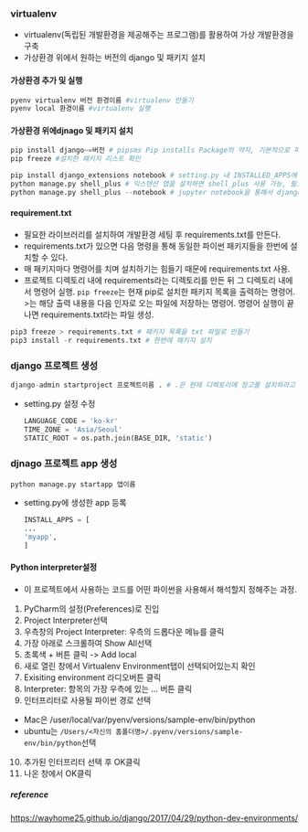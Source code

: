 ### virtualenv

- virtualenv(독립된 개발환경을 제공해주는 프로그램)를 활용하여 가상 개발환경을 구축
- 가상환경 위에서 원하는 버전의 django 및 패키지 설치

#### 가상환경 추가 및 실행

```python
pyenv virtualenv 버전 환경이름 #virtualenv 만들기
pyenv local 환경이름 #virtualenv 실행
```

#### 가상환경 위에djnago 및 패키지 설치

```python
pip install django~=버전 # pipsms Pip installs Package의 약자, 기본적으로 파이썬 설치시 같이 설치되는 package Manager. 외부 파이썬 패키지나 라이브러리를 대신 설치해줌
pip freeze #설치한 패키지 리스트 확인

pip install django_extensions notebook # setting.py 내 INSTALLED_APPS에 djnago_extesions 추가 필요
python manage.py shell_plus # 익스텐션 앱을 설치하면 shell_plus 사용 가능, 필요한 모델을 자동 import 해줘서 편리함
python manage.py shell_plus --notebook # jupyter notebook을 통해서 django shell을 사용 가능

```

#### requirement.txt

- 필요한 라이브러리를 설치하여 개발환경 세팅 후 requirements.txt를 만든다.
- requirements.txt가 있으면 다음 명령을 통해 동일한 파이썬 패키지들을 한번에 설치할 수 있다.
- 매 패키지마다 명령어를 치며 설치하기는 힘들기 때문에 requirements.txt 사용.
- 프로젝트 디렉토리 내에 requirements라는 디렉토리를 만든 뒤 그 디렉토리 내에서 명령어 실행.  ```pip freeze```는 현재 pip로 설치한 패키지 목록을 출력하는 명령어. >는 해당 출력 내용을 다음 인자로 오는 파일에 저장하는 명령어. 명령어 실행이 끝나면 requirements.txt라는 파일 생성. 

```python
pip3 freeze > requirements.txt # 패키지 목록을 txt 파일로 만들기
pip3 install -r requirements.txt # 한번에 패키지 설치
```

### django 프로젝트 생성

```python
django-admin startproject 프로젝트이름 . # .은 현재 디렉토리에 장고를 설치하라고 스크립트에게 알려줌
```

- setting.py 설정 수정

  ```python
  LANGUAGE_CODE = 'ko-kr'
  TIME_ZONE = 'Asia/Seoul'
  STATIC_ROOT = os.path.join(BASE_DIR, 'static')
  ```

### djnago 프로젝트 app 생성

```
python manage.py startapp 앱이름
```

- setting.py에 생성한 app 등록

  ```python
  INSTALL_APPS = [
  ...
  'myapp',
  ]
  ```

#### Python interpreter설정

- 이 프로젝트에서 사용하는 코드를 어떤 파이썬을 사용해서 해석할지 정해주는 과정.

1. PyCharm의 설정(Preferences)로 진입
2. Project Interpreter선택
3. 우측창의 Project Interpreter: 우측의 드롭다운 메뉴를 클릭
4. 가장 아래로 스크롤하여 Show All선택
5. 초록색 + 버튼 클릭 -> Add local
6. 새로 열린 창에서 Virtualenv Environment탭이 선택되어있는지 확인
7. Exisiting environment 라디오버튼 클릭
8. Interpreter: 항목의 가장 우측에 있는 ... 버튼 클릭
9. 인터프리터로 사용될 파이썬 경로 선택

- Mac은 /user/local/var/pyenv/versions/sample-env/bin/python
- ubuntu는  `/Users/<자신의 홈폴더명>/.pyenv/versions/sample-env/bin/python`선택

10. 추가된 인터프리터 선택 후 OK클릭
11. 나온 창에서 OK클릭

##### reference

https://wayhome25.github.io/django/2017/04/29/python-dev-environments/
